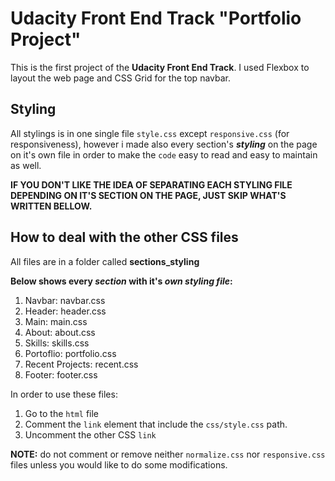 # Udacity Front End Track "Portfolio Project"

This is the first project of the **Udacity Front End Track**. I used Flexbox to layout the web page and CSS Grid for the top navbar.

## Styling

All stylings is in one single file `style.css` except `responsive.css` (for responsiveness), however i made also every section's **_styling_** on the page on it's own file in order to make the `code` easy to read and easy to maintain as well.

**IF YOU DON'T LIKE THE IDEA OF SEPARATING EACH STYLING FILE DEPENDING ON IT'S SECTION ON THE PAGE, JUST SKIP WHAT'S WRITTEN BELLOW.**

## How to deal with the other CSS files

All files are in a folder called **sections_styling**

**Below shows every _section_ with it's _own styling file_:**
1. Navbar: navbar.css
2. Header: header.css
3. Main: main.css
4. About: about.css
5. Skills: skills.css
6. Portoflio: portfolio.css
7. Recent Projects: recent.css
8. Footer: footer.css

In order to use these files:
1. Go to the `html` file
2. Comment the `link` element that include the `css/style.css` path.
3. Uncomment the other CSS `link`

**NOTE:** do not comment or remove neither `normalize.css` nor `responsive.css` files unless you would like to do some modifications.
